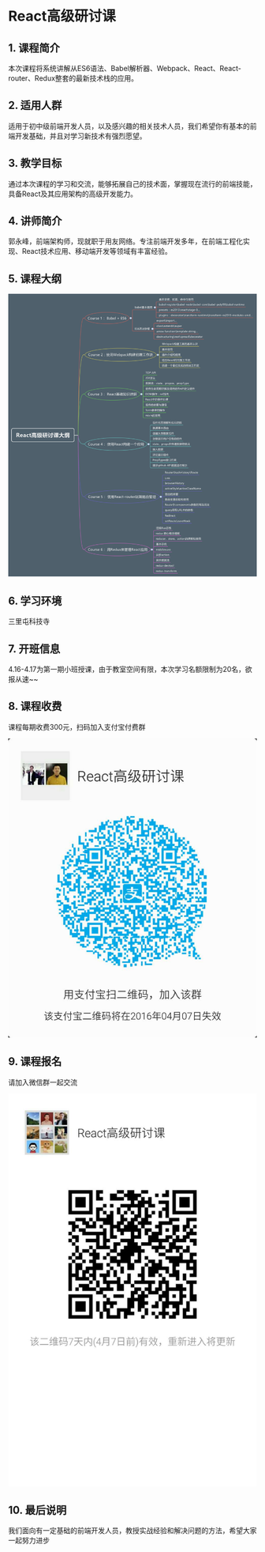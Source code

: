 # React高级研讨课

## 1. 课程简介
本次课程将系统讲解从ES6语法、Babel解析器、Webpack、React、React-router、Redux整套的最新技术栈的应用。

## 2. 适用人群
适用于初中级前端开发人员，以及感兴趣的相关技术人员，我们希望你有基本的前端开发基础，并且对学习新技术有强烈愿望。

## 3. 教学目标
通过本次课程的学习和交流，能够拓展自己的技术面，掌握现在流行的前端技能，具备React及其应用架构的高级开发能力。

## 4. 讲师简介

郭永峰，前端架构师，现就职于用友网络。专注前端开发多年，在前端工程化实现、React技术应用、移动端开发等领域有丰富经验。

## 5. 课程大纲

<img src="/img/course/react.png" />

## 6. 学习环境

三里屯科技寺

## 7. 开班信息

4.16-4.17为第一期小班授课，由于教室空间有限，本次学习名额限制为20名，欲报从速~~

## 8. 课程收费

课程每期收费300元，扫码加入支付宝付费群

<img src="/img/course/zhifubao.jpg" />

## 9. 课程报名

请加入微信群一起交流

<img src="/img/course/weixin.jpg" />

## 10. 最后说明

我们面向有一定基础的前端开发人员，教授实战经验和解决问题的方法，希望大家一起努力进步

